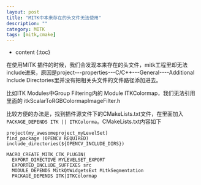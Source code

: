 ```yaml
---
layout: post
title: "MITK中本来存在的头文件无法使用"
description: ""
category: MITK
tags: [mitk,cmake]
---
```

* content
{:toc}

在使用MITK 插件的时候，我们会发现本来存在的头文件，mitk工程里却无法include进来，原因是project---properties---C/C++---General----Additional Include Directories里并没有把相关头文件的文件路径添加进去。





比如ITK Modules中Group Filtering内的 Module ITKColormap，我们无法引用里面的 itkScalarToRGBColormapImageFilter.h

比较方便的办法是，找到插件源文件下的CMakeLists.txt文件，在里面加入`PACKAGE_DEPENDS ITK || ITKColorma`。CMakeLists.txt内容如下

```
project(my_awesomeproject_myLevelSet)  
find_package (OPENCV REQUIRED)  
include_directories(${OPENCV_INCLUDE_DIRS})   
  
MACRO_CREATE_MITK_CTK_PLUGIN(  
  EXPORT_DIRECTIVE MYLEVELSET_EXPORT  
  EXPORTED_INCLUDE_SUFFIXES src  
  MODULE_DEPENDS MitkQtWidgetsExt MitkSegmentation  
  PACKAGE_DEPENDS ITK|ITKColormap  
```